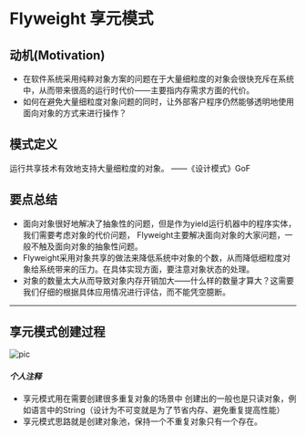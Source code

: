 # Flyweight 享元模式

## 动机(Motivation)
+ 在软件系统采用纯粹对象方案的问题在于大量细粒度的对象会很快充斥在系统中，从而带来很高的运行时代价——主要指内存需求方面的代价。
+ 如何在避免大量细粒度对象问题的同时，让外部客户程序仍然能够透明地使用面向对象的方式来进行操作？

## 模式定义
运行共享技术有效地支持大量细粒度的对象。
——《设计模式》GoF

## 要点总结
+ 面向对象很好地解决了抽象性的问题，但是作为yield运行机器中的程序实体，我们需要考虑对象的代价问题，
Flyweight主要解决面向对象的大家问题，一般不触及面向对象的抽象性问题。
+ Flyweight采用对象共享的做法来降低系统中对象的个数，从而降低细粒度对象给系统带来的压力。在具体实现方面，要注意对象状态的处理。
+ 对象的数量太大从而导致对象内存开销加大——什么样的数量才算大？这需要我们仔细的根据具体应用情况进行评估，而不能凭空臆断。

***
## 享元模式创建过程
![pic](https://upload-images.jianshu.io/upload_images/4119448-0f070dc3dfde29c9.png?imageMogr2/auto-orient/strip%7CimageView2/2/w/956/format/webp)

#### *个人注释*
+ 享元模式用在需要创建很多重复对象的场景中
  创建出的一般也是只读对象，例如语言中的String（设计为不可变就是为了节省内存、避免重复提高性能）
+ 享元模式思路就是创建对象池，保持一个不重复对象只有一个存在。
